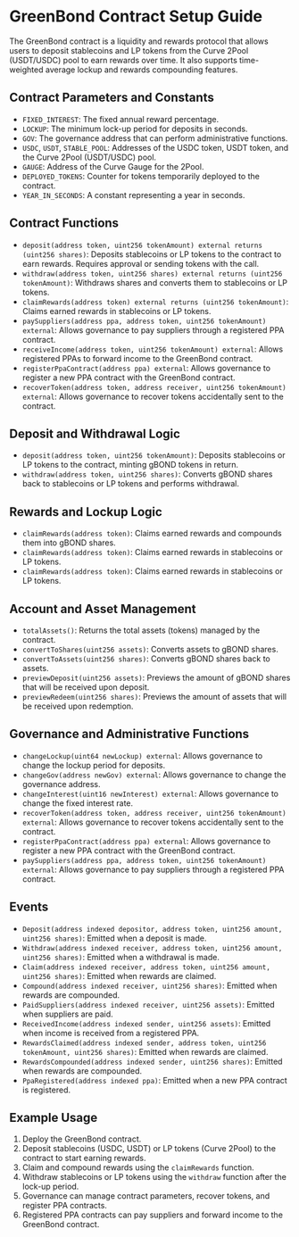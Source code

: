 # GreenBond Contract Setup Guide

The GreenBond contract is a liquidity and rewards protocol that allows users to deposit stablecoins and LP tokens from the Curve 2Pool (USDT/USDC) pool to earn rewards over time. It also supports time-weighted average lockup and rewards compounding features.

## Contract Parameters and Constants

- `FIXED_INTEREST`: The fixed annual reward percentage.
- `LOCKUP`: The minimum lock-up period for deposits in seconds.
- `GOV`: The governance address that can perform administrative functions.
- `USDC`, `USDT`, `STABLE_POOL`: Addresses of the USDC token, USDT token, and the Curve 2Pool (USDT/USDC) pool.
- `GAUGE`: Address of the Curve Gauge for the 2Pool.
- `DEPLOYED_TOKENS`: Counter for tokens temporarily deployed to the contract.
- `YEAR_IN_SECONDS`: A constant representing a year in seconds.

## Contract Functions

- `deposit(address token, uint256 tokenAmount) external returns (uint256 shares)`: Deposits stablecoins or LP tokens to the contract to earn rewards. Requires approval or sending tokens with the call.
- `withdraw(address token, uint256 shares) external returns (uint256 tokenAmount)`: Withdraws shares and converts them to stablecoins or LP tokens.
- `claimRewards(address token) external returns (uint256 tokenAmount)`: Claims earned rewards in stablecoins or LP tokens.
- `paySuppliers(address ppa, address token, uint256 tokenAmount) external`: Allows governance to pay suppliers through a registered PPA contract.
- `receiveIncome(address token, uint256 tokenAmount) external`: Allows registered PPAs to forward income to the GreenBond contract.
- `registerPpaContract(address ppa) external`: Allows governance to register a new PPA contract with the GreenBond contract.
- `recoverToken(address token, address receiver, uint256 tokenAmount) external`: Allows governance to recover tokens accidentally sent to the contract.

## Deposit and Withdrawal Logic

- `deposit(address token, uint256 tokenAmount)`: Deposits stablecoins or LP tokens to the contract, minting gBOND tokens in return.
- `withdraw(address token, uint256 shares)`: Converts gBOND shares back to stablecoins or LP tokens and performs withdrawal.

## Rewards and Lockup Logic

- `claimRewards(address token)`: Claims earned rewards and compounds them into gBOND shares.
- `claimRewards(address token)`: Claims earned rewards in stablecoins or LP tokens.
- `claimRewards(address token)`: Claims earned rewards in stablecoins or LP tokens.

## Account and Asset Management

- `totalAssets()`: Returns the total assets (tokens) managed by the contract.
- `convertToShares(uint256 assets)`: Converts assets to gBOND shares.
- `convertToAssets(uint256 shares)`: Converts gBOND shares back to assets.
- `previewDeposit(uint256 assets)`: Previews the amount of gBOND shares that will be received upon deposit.
- `previewRedeem(uint256 shares)`: Previews the amount of assets that will be received upon redemption.

## Governance and Administrative Functions

- `changeLockup(uint64 newLockup) external`: Allows governance to change the lockup period for deposits.
- `changeGov(address newGov) external`: Allows governance to change the governance address.
- `changeInterest(uint16 newInterest) external`: Allows governance to change the fixed interest rate.
- `recoverToken(address token, address receiver, uint256 tokenAmount) external`: Allows governance to recover tokens accidentally sent to the contract.
- `registerPpaContract(address ppa) external`: Allows governance to register a new PPA contract with the GreenBond contract.
- `paySuppliers(address ppa, address token, uint256 tokenAmount) external`: Allows governance to pay suppliers through a registered PPA contract.

## Events

- `Deposit(address indexed depositor, address token, uint256 amount, uint256 shares)`: Emitted when a deposit is made.
- `Withdraw(address indexed receiver, address token, uint256 amount, uint256 shares)`: Emitted when a withdrawal is made.
- `Claim(address indexed receiver, address token, uint256 amount, uint256 shares)`: Emitted when rewards are claimed.
- `Compound(address indexed receiver, uint256 shares)`: Emitted when rewards are compounded.
- `PaidSuppliers(address indexed receiver, uint256 assets)`: Emitted when suppliers are paid.
- `ReceivedIncome(address indexed sender, uint256 assets)`: Emitted when income is received from a registered PPA.
- `RewardsClaimed(address indexed sender, address token, uint256 tokenAmount, uint256 shares)`: Emitted when rewards are claimed.
- `RewardsCompounded(address indexed sender, uint256 shares)`: Emitted when rewards are compounded.
- `PpaRegistered(address indexed ppa)`: Emitted when a new PPA contract is registered.

## Example Usage

1. Deploy the GreenBond contract.
2. Deposit stablecoins (USDC, USDT) or LP tokens (Curve 2Pool) to the contract to start earning rewards.
3. Claim and compound rewards using the `claimRewards` function.
4. Withdraw stablecoins or LP tokens using the `withdraw` function after the lock-up period.
5. Governance can manage contract parameters, recover tokens, and register PPA contracts.
6. Registered PPA contracts can pay suppliers and forward income to the GreenBond contract.

